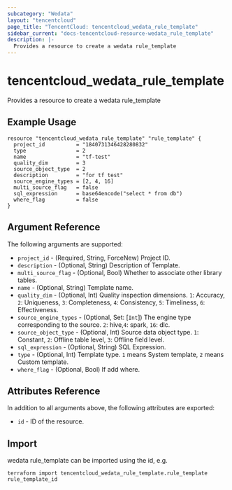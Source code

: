 ```yaml
---
subcategory: "Wedata"
layout: "tencentcloud"
page_title: "TencentCloud: tencentcloud_wedata_rule_template"
sidebar_current: "docs-tencentcloud-resource-wedata_rule_template"
description: |-
  Provides a resource to create a wedata rule_template
---
```


# tencentcloud_wedata_rule_template

Provides a resource to create a wedata rule_template

## Example Usage

```hcl
resource "tencentcloud_wedata_rule_template" "rule_template" {
  project_id          = "1840731346428280832"
  type                = 2
  name                = "tf-test"
  quality_dim         = 3
  source_object_type  = 2
  description         = "for tf test"
  source_engine_types = [2, 4, 16]
  multi_source_flag   = false
  sql_expression      = base64encode("select * from db")
  where_flag          = false
}
```

## Argument Reference

The following arguments are supported:

* `project_id` - (Required, String, ForceNew) Project ID.
* `description` - (Optional, String) Description of Template.
* `multi_source_flag` - (Optional, Bool) Whether to associate other library tables.
* `name` - (Optional, String) Template name.
* `quality_dim` - (Optional, Int) Quality inspection dimensions. `1`: Accuracy, `2`: Uniqueness, `3`: Completeness, `4`: Consistency, `5`: Timeliness, `6`: Effectiveness.
* `source_engine_types` - (Optional, Set: [`Int`]) The engine type corresponding to the source. `2`: hive,`4`: spark, `16`: dlc.
* `source_object_type` - (Optional, Int) Source data object type. `1`: Constant, `2`: Offline table level, `3`: Offline field level.
* `sql_expression` - (Optional, String) SQL Expression.
* `type` - (Optional, Int) Template type. `1` means System template, `2` means Custom template.
* `where_flag` - (Optional, Bool) If add where.

## Attributes Reference

In addition to all arguments above, the following attributes are exported:

* `id` - ID of the resource.




## Import

wedata rule_template can be imported using the id, e.g.

```
terraform import tencentcloud_wedata_rule_template.rule_template rule_template_id
```

